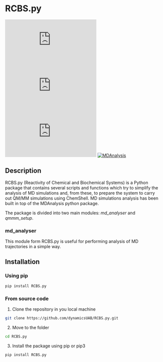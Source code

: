 # RCBS.py
[![GitHub release (latest by date)](https://img.shields.io/github/v/release/dynamicsUAB/RCBS.py)](https://github.com/dynamicsUAB/RCBS.py)
[![PyPI](https://img.shields.io/pypi/v/RCBS.py)](https://pypi.org/project/RCBS.py/)
![GitHub](https://img.shields.io/github/license/dynamicsUAB/RCBS.py)
[![MDAnalysis](https://img.shields.io/badge/Powered%20by-MDAnalysis-lightgray.svg)](https://www.mdanalysis.org)

## Description
RCBS.py (Reactivity of Chemical and Biochemical Systems) is a Python package that contains several scripts and functions which try to simplify the analysis of MD simulations and, from these, to prepare the system to carry out QM/MM simulations using ChemShell. MD simulations analysis has been built in top of the MDAnalysis python package.

The package is divided into two main modules: *md_analyser* and *qmmm_setup*.

### md_analyser
This module form RCBS.py is useful for performing analysis of MD trajectories in a simple way.

## Installation

### Using pip

```bash
pip install RCBS.py
```

### From source code

1. Clone the repository in you local machine

```bash
git clone https://github.com/dynamicsUAB/RCBS.py.git
```

2. Move to the folder

```bash
cd RCBS.py
```

3. Install the package using pip or pip3

```bash
pip install RCBS.py
```

